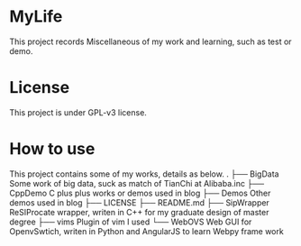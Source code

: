 # MyLife
This project records Miscellaneous of my work and learning, such as test or demo.

# License
This project is under GPL-v3 license.

# How to use
This project contains some of my works, details as below.
.
├── BigData        Some work of big data, suck as match of TianChi at Alibaba.inc
├── CppDemo        C plus plus works or demos used in blog
├── Demos          Other demos used in blog
├── LICENSE
├── README.md
├── SipWrapper     ReSIProcate wrapper, writen in C++ for my graduate design of master degree
├── vims           Plugin of vim I used
└── WebOVS         Web GUI for OpenvSwtich, writen in Python and AngularJS to learn Webpy frame work
